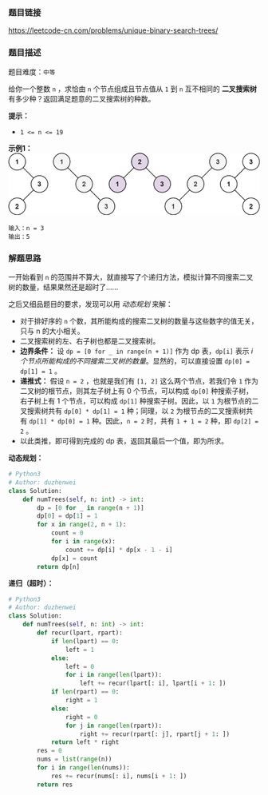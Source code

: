 ### 题目链接
https://leetcode-cn.com/problems/unique-binary-search-trees/

### 题目描述
题目难度：```中等```

给你一个整数 ```n``` ，求恰由 ```n``` 个节点组成且节点值从 ```1``` 到 ```n``` 互不相同的 **二叉搜索树** 有多少种？返回满足题意的二叉搜索树的种数。

**提示：**

- ```1 <= n <= 19```

**示例1：**
![示意图](../assets/96.示例图.png)
```
输入：n = 3
输出：5
```

### 解题思路
一开始看到 ```n``` 的范围并不算大，就直接写了个递归方法，模拟计算不同搜索二叉树的数量，结果果然还是超时了......

之后又细品题目的要求，发现可以用 *动态规划* 来解：

- 对于排好序的 ```n``` 个数，其所能构成的搜索二叉树的数量与这些数字的值无关，只与 n 的大小相关。
- 二叉搜索树的左、右子树也都是二叉搜索树。
- **边界条件：** 设 ```dp = [0 for _ in range(n + 1)]``` 作为 dp 表，```dp[i]``` 表示 *i 个节点所能构成的不同搜索二叉树的数量*。显然的，可以直接设置 ```dp[0] = dp[1] = 1``` 。
- **递推式：** 假设 ```n = 2``` ，也就是我们有 ```[1, 2]``` 这么两个节点，若我们令 ```1``` 作为二叉树的根节点，则其左子树上有 0 个节点，可以构成 ```dp[0]``` 种搜索子树，右子树上有 1 个节点，可以构成 ```dp[1]``` 种搜索子树。因此，以 ```1``` 为根节点的二叉搜索树共有 ```dp[0] * dp[1] = 1``` 种；同理，以 ```2``` 为根节点的二叉搜索树共有 ```dp[1] * dp[0] = 1``` 种。因此，```n = 2``` 时，共有 ```1 + 1 = 2``` 种，即 ```dp[2] = 2``` 。
- 以此类推，即可得到完成的 dp 表，返回其最后一个值，即为所求。

**动态规划：**
```python
# Python3
# Author: duzhenwei
class Solution:
    def numTrees(self, n: int) -> int:
        dp = [0 for _ in range(n + 1)]
        dp[0] = dp[1] = 1
        for x in range(2, n + 1):
            count = 0
            for i in range(x):
                count += dp[i] * dp[x - 1 - i]
            dp[x] = count
        return dp[n]
```

**递归（超时）：**
```python
# Python3
# Author: duzhenwei
class Solution:
    def numTrees(self, n: int) -> int:
        def recur(lpart, rpart):
            if len(lpart) == 0:
                left = 1
            else:
                left = 0
                for i in range(len(lpart)):
                    left += recur(lpart[: i], lpart[i + 1: ])
            if len(rpart) == 0:
                right = 1
            else:
                right = 0
                for j in range(len(rpart)):
                    right += recur(rpart[: j], rpart[j + 1: ])
            return left * right
        res = 0
        nums = list(range(n))
        for i in range(len(nums)):
            res += recur(nums[: i], nums[i + 1: ])
        return res
```